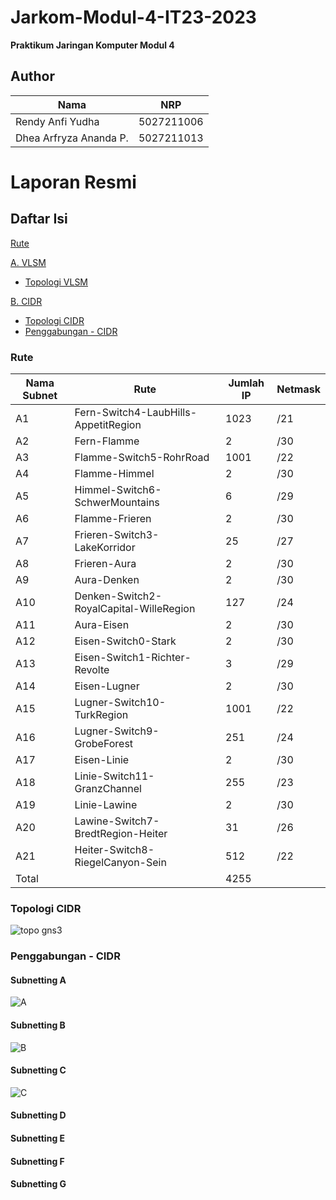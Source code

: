 # Jarkom-Modul-4-IT23-2023
**Praktikum Jaringan Komputer Modul 4**

## Author
| Nama | NRP |
|---------------------------|------------|
|Rendy Anfi Yudha| 5027211006 |
|Dhea Arfryza Ananda P. | 5027211013 |

# Laporan Resmi
## Daftar Isi
[Rute](#rute)

[A. VLSM](#VLSM)
- [Topologi VLSM](#topologivlsm)

[B. CIDR](#CIDR)
- [Topologi CIDR](#topologicidr)
- [Penggabungan - CIDR](#penggabungancidr)

### Rute
| Nama Subnet | Rute | Jumlah IP | Netmask |
|---------|---------------------------|---------|---------|
| A1 | Fern-Switch4-LaubHills-AppetitRegion	| 1023 |	/21 |
| A2 |	Fern-Flamme |	2 |	/30 |
| A3	| Flamme-Switch5-RohrRoad |	1001|	/22 |
| A4 |	Flamme-Himmel	| 2	| /30 |
| A5 |	Himmel-Switch6-SchwerMountains | 6 |	/29 |
| A6	| Flamme-Frieren |	2	| /30 |
| A7 |	Frieren-Switch3-LakeKorridor |	25 |	/27 |
| A8 |	Frieren-Aura |	2 |	/30 |
| A9 |	Aura-Denken |	2 |	/30 |
| A10 |	Denken-Switch2-RoyalCapital-WilleRegion |	127 |	/24 |
| A11 |	Aura-Eisen | 2 |	/30 |
| A12 |	Eisen-Switch0-Stark |	2 |	/30 |
| A13	| Eisen-Switch1-Richter-Revolte |	3 |	/29 |
| A14	| Eisen-Lugner |	2 |	/30 |
| A15 |	Lugner-Switch10-TurkRegion |	1001 |	/22 |
| A16	| Lugner-Switch9-GrobeForest	| 251 |	/24 |
| A17	| Eisen-Linie |	2 |	/30 |
| A18	| Linie-Switch11-GranzChannel |	255 |	/23 |
| A19 |	Linie-Lawine	| 2	| /30 |
| A20	| Lawine-Switch7-BredtRegion-Heiter |	31 |	/26 |
| A21	| Heiter-Switch8-RiegelCanyon-Sein |	512	| /22 |
| Total | | 4255 | |

### Topologi CIDR

![topo gns3](https://github.com/dheaarfryza/Jarkom-Modul-4-IT23-2023/assets/89828723/e51f7853-b945-46f8-9ae7-79a7899d7471)

### Penggabungan - CIDR

#### Subnetting A

![A](https://github.com/dheaarfryza/Jarkom-Modul-4-IT23-2023/assets/89828723/243fb82d-ce3e-4095-8741-3c63df7275d9)

#### Subnetting B

![B](https://github.com/dheaarfryza/Jarkom-Modul-4-IT23-2023/assets/89828723/873d96e3-970a-4540-8432-a0a42587c2f8)

#### Subnetting C

![C](https://github.com/dheaarfryza/Jarkom-Modul-4-IT23-2023/assets/89828723/9180807c-fb28-4848-83dd-818e22cd1533)


#### Subnetting D

#### Subnetting E

#### Subnetting F

#### Subnetting G
